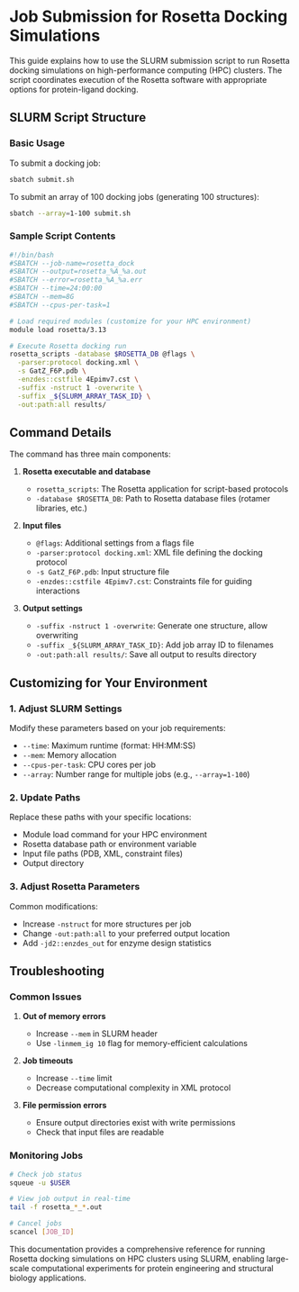 # Job Submission for Rosetta Docking Simulations

This guide explains how to use the SLURM submission script to run Rosetta docking simulations on high-performance computing (HPC) clusters. The script coordinates execution of the Rosetta software with appropriate options for protein-ligand docking.

## SLURM Script Structure

### Basic Usage

To submit a docking job:
```bash
sbatch submit.sh
```

To submit an array of 100 docking jobs (generating 100 structures):
```bash
sbatch --array=1-100 submit.sh
```

### Sample Script Contents

```bash
#!/bin/bash
#SBATCH --job-name=rosetta_dock
#SBATCH --output=rosetta_%A_%a.out
#SBATCH --error=rosetta_%A_%a.err
#SBATCH --time=24:00:00
#SBATCH --mem=8G
#SBATCH --cpus-per-task=1

# Load required modules (customize for your HPC environment)
module load rosetta/3.13

# Execute Rosetta docking run
rosetta_scripts -database $ROSETTA_DB @flags \
  -parser:protocol docking.xml \
  -s GatZ_F6P.pdb \
  -enzdes::cstfile 4Epimv7.cst \
  -suffix -nstruct 1 -overwrite \
  -suffix _${SLURM_ARRAY_TASK_ID} \
  -out:path:all results/
```

## Command Details

The command has three main components:

1. **Rosetta executable and database**
   - `rosetta_scripts`: The Rosetta application for script-based protocols
   - `-database $ROSETTA_DB`: Path to Rosetta database files (rotamer libraries, etc.)

2. **Input files**
   - `@flags`: Additional settings from a flags file
   - `-parser:protocol docking.xml`: XML file defining the docking protocol
   - `-s GatZ_F6P.pdb`: Input structure file
   - `-enzdes::cstfile 4Epimv7.cst`: Constraints file for guiding interactions

3. **Output settings**
   - `-suffix -nstruct 1 -overwrite`: Generate one structure, allow overwriting
   - `-suffix _${SLURM_ARRAY_TASK_ID}`: Add job array ID to filenames
   - `-out:path:all results/`: Save all output to results directory

## Customizing for Your Environment

### 1. Adjust SLURM Settings

Modify these parameters based on your job requirements:
- `--time`: Maximum runtime (format: HH:MM:SS)
- `--mem`: Memory allocation
- `--cpus-per-task`: CPU cores per job
- `--array`: Number range for multiple jobs (e.g., `--array=1-100`)

### 2. Update Paths

Replace these paths with your specific locations:
- Module load command for your HPC environment
- Rosetta database path or environment variable
- Input file paths (PDB, XML, constraint files)
- Output directory

### 3. Adjust Rosetta Parameters

Common modifications:
- Increase `-nstruct` for more structures per job
- Change `-out:path:all` to your preferred output location
- Add `-jd2::enzdes_out` for enzyme design statistics

## Troubleshooting

### Common Issues

1. **Out of memory errors**
   - Increase `--mem` in SLURM header
   - Use `-linmem_ig 10` flag for memory-efficient calculations

2. **Job timeouts**
   - Increase `--time` limit
   - Decrease computational complexity in XML protocol

3. **File permission errors**
   - Ensure output directories exist with write permissions
   - Check that input files are readable

### Monitoring Jobs

```bash
# Check job status
squeue -u $USER

# View job output in real-time
tail -f rosetta_*_*.out

# Cancel jobs
scancel [JOB_ID]
```

This documentation provides a comprehensive reference for running Rosetta docking simulations on HPC clusters using SLURM, enabling large-scale computational experiments for protein engineering and structural biology applications.